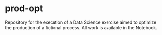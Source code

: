 # prod-opt
Repository for the execution of a Data Science exercise aimed to optimize the production of a fictional process. All work is available in the Notebook.
